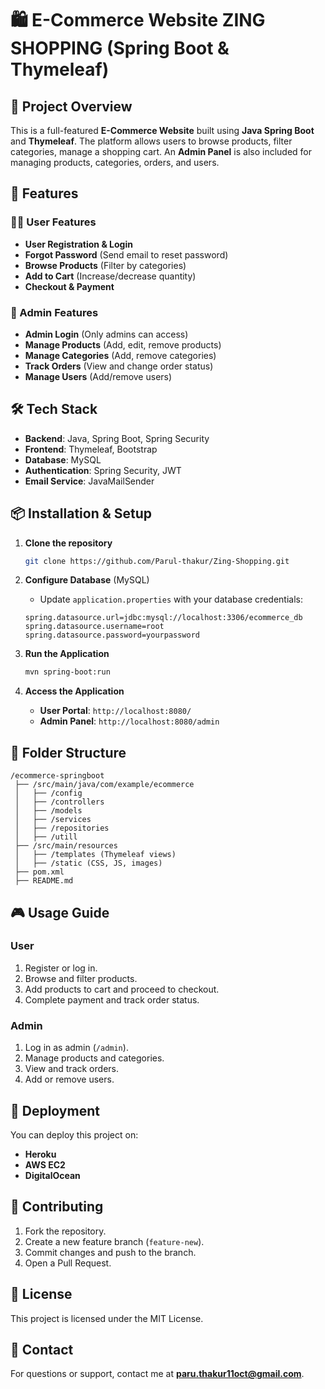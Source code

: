 # 🛍️ E-Commerce Website ZING SHOPPING (Spring Boot & Thymeleaf)

## 📌 Project Overview
This is a full-featured **E-Commerce Website** built using **Java Spring Boot** and **Thymeleaf**. The platform allows users to browse products, filter categories, manage a shopping cart. An **Admin Panel** is also included for managing products, categories, orders, and users.

## 🚀 Features

### 🧑‍💼 User Features
- **User Registration & Login** 
- **Forgot Password** (Send email to reset password)
- **Browse Products** (Filter by categories)
- **Add to Cart** (Increase/decrease quantity)
- **Checkout & Payment** 

### 🔑 Admin Features
- **Admin Login** (Only admins can access)
- **Manage Products** (Add, edit, remove products)
- **Manage Categories** (Add, remove categories)
- **Track Orders** (View and change order status)
- **Manage Users** (Add/remove users)

## 🛠️ Tech Stack
- **Backend**: Java, Spring Boot, Spring Security
- **Frontend**: Thymeleaf, Bootstrap
- **Database**: MySQL
- **Authentication**: Spring Security, JWT
- **Email Service**: JavaMailSender

## 📦 Installation & Setup
1. **Clone the repository**
   ```sh
   git clone https://github.com/Parul-thakur/Zing-Shopping.git
   ```

2. **Configure Database** (MySQL)
   - Update `application.properties` with your database credentials:
   ```properties
   spring.datasource.url=jdbc:mysql://localhost:3306/ecommerce_db
   spring.datasource.username=root
   spring.datasource.password=yourpassword
   ```

3. **Run the Application**
   ```sh
   mvn spring-boot:run
   ```

4. **Access the Application**
   - **User Portal**: `http://localhost:8080/`
   - **Admin Panel**: `http://localhost:8080/admin`

## 📂 Folder Structure
```
/ecommerce-springboot
 ├── /src/main/java/com/example/ecommerce
 │   ├── /config
 │   ├── /controllers
 │   ├── /models
 │   ├── /services
 │   ├── /repositories
 │   ├── /utill
 ├── /src/main/resources
 │   ├── /templates (Thymeleaf views)
 │   ├── /static (CSS, JS, images)
 ├── pom.xml
 ├── README.md
```

## 🎮 Usage Guide
### User
1. Register or log in.
2. Browse and filter products.
3. Add products to cart and proceed to checkout.
4. Complete payment and track order status.

### Admin
1. Log in as admin (`/admin`).
2. Manage products and categories.
3. View and track orders.
4. Add or remove users.

## 🚀 Deployment
You can deploy this project on:
- **Heroku**
- **AWS EC2**
- **DigitalOcean**

## 🤝 Contributing
1. Fork the repository.
2. Create a new feature branch (`feature-new`).
3. Commit changes and push to the branch.
4. Open a Pull Request.

## 📜 License
This project is licensed under the MIT License.

## 📧 Contact
For questions or support, contact me at **paru.thakur11oct@gmail.com**.

